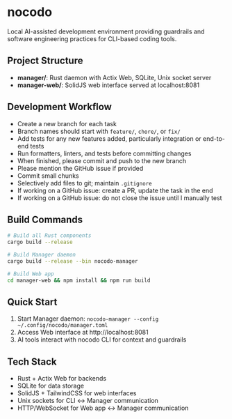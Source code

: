 # nocodo

Local AI-assisted development environment providing guardrails and software engineering practices for CLI-based coding tools.

## Project Structure
- **manager/**: Rust daemon with Actix Web, SQLite, Unix socket server
- **manager-web/**: SolidJS web interface served at localhost:8081

## Development Workflow

* Create a new branch for each task
* Branch names should start with `feature/`, `chore/`, or `fix/`
* Add tests for any new features added, particularly integration or end-to-end tests
* Run formatters, linters, and tests before committing changes
* When finished, please commit and push to the new branch
* Please mention the GitHub issue if provided
* Commit small chunks
* Selectively add files to git; maintain `.gitignore`
* If working on a GitHub issue: create a PR, update the task in the end
* If working on a GitHub issue: do not close the issue until I manually test

## Build Commands
```bash
# Build all Rust components
cargo build --release

# Build Manager daemon
cargo build --release --bin nocodo-manager

# Build Web app
cd manager-web && npm install && npm run build
```

## Quick Start
1. Start Manager daemon: `nocodo-manager --config ~/.config/nocodo/manager.toml`
2. Access Web interface at http://localhost:8081
3. AI tools interact with nocodo CLI for context and guardrails

## Tech Stack
- Rust + Actix Web for backends
- SQLite for data storage
- SolidJS + TailwindCSS for web interfaces
- Unix sockets for CLI ↔ Manager communication
- HTTP/WebSocket for Web app ↔ Manager communication
